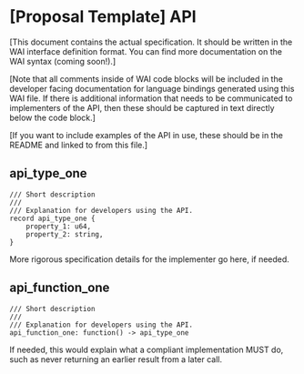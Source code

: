 # [Proposal Template] API

[This document contains the actual specification. It should be written in the WAI interface definition format. You can find more documentation on the WAI syntax (coming soon!).]

[Note that all comments inside of WAI code blocks will be included in the developer facing documentation for language bindings generated using this WAI file. If there is additional information that needs to be communicated to implementers of the API, then these should be captured in text directly below the code block.]

[If you want to include examples of the API in use, these should be in the README and linked to from this file.]

## api_type_one

```wai
/// Short description
///
/// Explanation for developers using the API.
record api_type_one {
    property_1: u64,
    property_2: string,
}
```

More rigorous specification details for the implementer go here, if needed.

## api_function_one

```wai
/// Short description
///
/// Explanation for developers using the API.
api_function_one: function() -> api_type_one
```

If needed, this would explain what a compliant implementation MUST do, such as never returning an earlier result from a later call.

